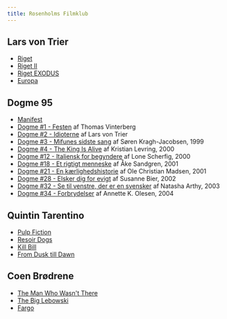 ```yaml
---
title: Rosenholms Filmklub
---
```


Lars von Trier
----
- [Riget](https://www.youtube.com/watch?v=5BsU22q8a2Q)
- [Riget II](https://www.youtube.com/watch?v=aj1QRcr8Cds)
- [Riget EXODUS](https://www.youtube.com/watch?v=A5IXkt9zbBg)
- [Europa](https://www.youtube.com/watch?v=IHTttM5OSro)

Dogme 95
----
- [Manifest](https://da.wikipedia.org/wiki/Dogme95)
- [Dogme #1 - Festen](https://www.youtube.com/watch?v=z4RW9nHaEfU) af Thomas Vinterberg
- [Dogme #2 - Idioterne](https://www.youtube.com/watch?v=sWaPAQwDS5s) af Lars von Trier
- [Dogme #3 - Mifunes sidste sang]() af Søren Kragh-Jacobsen, 1999
- [Dogme #4 - The King Is Alive]() af Kristian Levring, 2000
- [Dogme #12 - Italiensk for begyndere]() af Lone Scherfig, 2000
- [Dogme #18 - Et rigtigt menneske]() af Åke Sandgren, 2001
- [Dogme #21 - En kærlighedshistorie]() af Ole Christian Madsen, 2001
- [Dogme #28 - Elsker dig for evigt]() af Susanne Bier, 2002
- [Dogme #32 - Se til venstre, der er en svensker]() af Natasha Arthy, 2003
- [Dogme #34 - Forbrydelser]() af Annette K. Olesen, 2004

Quintin Tarentino
----
- [Pulp Fiction](https://www.youtube.com/watch?v=tGpTpVyI_OQ)
- [Resoir Dogs](https://www.youtube.com/watch?v=vayksn4Y93A)
- [Kill Bill]()
- [From Dusk till Dawn](https://www.youtube.com/watch?v=6RF0hYk7tc8)

Coen Brødrene
----
- [The Man Who Wasn't There]()
- [The Big Lebowski](https://www.youtube.com/watch?v=cd-go0oBF4Y)
- [Fargo](https://www.youtube.com/watch?v=ju75Sd4yAZw)
